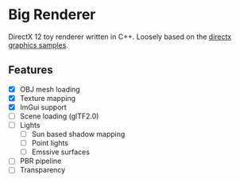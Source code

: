 # Big Renderer

DirectX 12 toy renderer written in C++. Loosely based on the [directx graphics samples](https://github.com/microsoft/DirectX-Graphics-Samples).

## Features

- [X] OBJ mesh loading
- [X] Texture mapping
- [X] ImGui support
- [ ] Scene loading (glTF2.0)
- [ ] Lights
	- [ ] Sun based shadow mapping
	- [ ] Point lights
	- [ ] Emssive surfaces
- [ ] PBR pipeline
- [ ] Transparency
